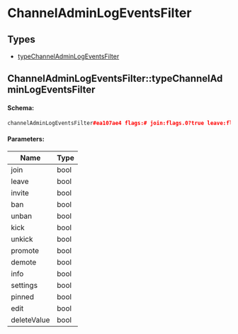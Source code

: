 # ChannelAdminLogEventsFilter

## Types

* [typeChannelAdminLogEventsFilter](#channeladminlogeventsfiltertypechanneladminlogeventsfilter)

## ChannelAdminLogEventsFilter::typeChannelAdminLogEventsFilter

#### Schema:

```c++
channelAdminLogEventsFilter#ea107ae4 flags:# join:flags.0?true leave:flags.1?true invite:flags.2?true ban:flags.3?true unban:flags.4?true kick:flags.5?true unkick:flags.6?true promote:flags.7?true demote:flags.8?true info:flags.9?true settings:flags.10?true pinned:flags.11?true edit:flags.12?true delete:flags.13?true = ChannelAdminLogEventsFilter;
```

#### Parameters:

|Name|Type|
|----|----|
|join|bool|
|leave|bool|
|invite|bool|
|ban|bool|
|unban|bool|
|kick|bool|
|unkick|bool|
|promote|bool|
|demote|bool|
|info|bool|
|settings|bool|
|pinned|bool|
|edit|bool|
|deleteValue|bool|


